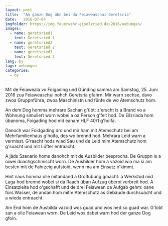 ```yaml
---
layout: post
title:  "An ganzn Dog übn bei da Feiaweaschui Geretsria"
date:   2016-07-04
imgfolder: https://img.feuerwehr-eisolzried.de/2016/uebungen/
images:
  - name: geretsried1
    text: Geretsried 1
  - name: geretsried2
    text: Geretsried 2
  - name: geretsried3
    text: Geretsried 3
lang: by
tags: uebungen
categories:
  - by
---
```

Mit de Feiaweala vo Foigading und Günding samma am Samstog, 25. Juni 2016 zua Feiaweaschui nohch Geretsria gfahrn. Mir warn sechse, davo zwoa Gruppnführa, zwoa Maschinistn und fünfe de wo Atemschutz hom.

An dem Dog homma mehrare Sachan g'übt: z'erscht is a Brand vo a Wohnung simuliert worn wobei a oa Person g'feit hod. De Eilzriada hom übanoma, Foigading hod mit eanam HLF 40/1 g'hoifa.

Danoch war Foidgading dro und mir ham mit Atemschutz bei am Mehrfamilienhaus g'hoifa, des wo brennd hod. Mehrara Leid warn a vermisst. G'raacht hods wiad Sau und de Leid mim Atemschutz hom g'suacht und mit Lüfter entraacht.

A jäds Szenario homs danohch mit de Ausbilder besprocha. De Gruppn is a oiwei duachgschmischt worn. De Ausbilder hom a vazoid wia ma si am besten mit de Fahrzeig aufstoid, wenn ma am Einsatz o'kimmt.

Hint naus homma olle mitandand a Großübung gmacht: a Werkstod mid Laga hod brennd wobei si da Raach üban Aufzug überoi verbreit hod. A Einsatzleita hod o'gschafft und de drei Feiawean oa Aufgab gehm: oane fürs Wasser, de andan hom mitm Atemschutz as Gebäude durchsuacht und a wieda entraacht.

Am End hom de Ausbilda vazoid wos guad und wos ned so guad war. G'lobt san a olle Feiawean worn. De Leid wos dabei warn hod der ganze Dog gfoin.
